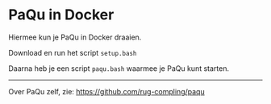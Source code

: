 # PaQu in Docker #

Hiermee kun je PaQu in Docker draaien.

Download en run het script `setup.bash`

Daarna heb je een script `paqu.bash` waarmee je PaQu kunt starten.

* * * * *

Over PaQu zelf, zie:
https://github.com/rug-compling/paqu

